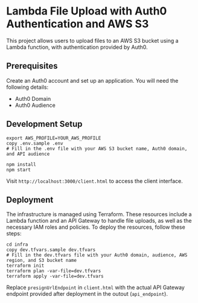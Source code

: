 # Lambda File Upload with Auth0 Authentication and AWS S3

This project allows users to upload files to an AWS S3 bucket using a Lambda function, with authentication provided by Auth0.

## Prerequisites

Create an Auth0 account and set up an application. You will need the following details:
- Auth0 Domain
- Auth0 Audience

## Development Setup

```shell
export AWS_PROFILE=YOUR_AWS_PROFILE
copy .env.sample .env
# Fill in the .env file with your AWS S3 bucket name, Auth0 domain, and API audience

npm install
npm start
```

Visit `http://localhost:3000/client.html` to access the client interface.

## Deployment

The infrastructure is managed using Terraform. These resources include a Lambda function and an API Gateway to handle file uploads, as well as the necessary IAM roles and policies. To deploy the resources, follow these steps:

```shell
cd infra
copy dev.tfvars.sample dev.tfvars
# Fill in the dev.tfvars file with your Auth0 domain, audience, AWS region, and S3 bucket name
terraform init
terraform plan -var-file=dev.tfvars
terraform apply -var-file=dev.tfvars
```

Replace `presignUrlEndpoint` in `client.html` with the actual API Gateway endpoint provided after deployment in the outout (`api_endpoint`).
